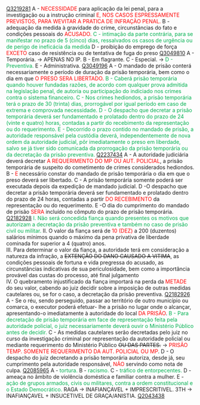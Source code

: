[Q3219281](https://www.qconcursos.com/questoes-militares/questoes/1a857345-f5)
A - <span style="color:rgb(255, 0, 0)">NECESSIDADE</span> para aplicação da lei penal, para a investigação ou a instrução criminal <span style="color:rgb(255, 0, 0)">E, NOS CASOS ESPRESSAMENTE PREVISTOS, PARA WEVITAR A PRATICA DE INFRAÇÀO PENAL.</span>
B - adequação da medida à gravidade do crime, circunstâncias do fato e condições pessoais do <span style="color:rgb(255, 0, 0)">ACUSADO.</span>
<span style="color:rgb(0, 176, 80)">C - intimação da parte contrária, para se manifestar no prazo de 5 (cinco) dias, ressalvados os casos de urgência ou de perigo de ineficácia da medida</span>
D - proibição do emprego de força <span style="color:rgb(255, 0, 0)">EXCETO</span> caso de resistência ou de tentativa de fuga do preso
[Q3049810](https://www.qconcursos.com/questoes-militares/questoes/7fb689ee-91)
A - Temporária. -> APENAS NO IP.
B - Em flagrante. 
C - Especial. -> 
<span style="color:rgb(0, 176, 80)">D - Preventiva.</span> 
E - Administrativa.
[Q3049196](https://www.qconcursos.com/questoes-militares/questoes/f2d5da26-91)
A - O mandado de prisão conterá necessariamente o período de duração da prisão temporária, bem como o dia em que <span style="color:rgb(255, 0, 0)">O PRESO SERA LIBERTADO.</span>
<span style="color:rgb(0, 176, 80)">B - Caberá prisão temporária quando houver fundadas razões, de acordo com qualquer prova admitida na legislação penal, de autoria ou participação do indiciado nos crimes contra o sistema financeiro.</span>
<span style="color:rgb(0, 176, 80)">C - Nos crimes hediondos, a prisão temporária terá o prazo de 30 (trinta) dias, prorrogável por igual período em caso de extrema e comprovada necessidade.</span>
<span style="color:rgb(0, 176, 80)">D - O despacho que decretar a prisão temporária deverá ser fundamentado e prolatado dentro do prazo de 24 (vinte e quatro) horas, contadas a partir do recebimento da representação ou do requerimento.</span>
<span style="color:rgb(0, 176, 80)">E - Decorrido o prazo contido no mandado de prisão, a autoridade responsável pela custódia deverá, independentemente de nova ordem da autoridade judicial, pôr imediatamente o preso em liberdade, salvo se já tiver sido comunicada da prorrogação da prisão temporária ou da decretação da prisão preventiva.</span> 
[Q2237434](https://www.qconcursos.com/questoes-militares/questoes/e7bc0dd0-3a)
A - A autoridade judiciária deverá decretar <span style="color:rgb(255, 0, 0)">A REQUERIMENTO DO MP OU AUT. POLICIAL</span>, a prisão temporária de suspeito do cometimento de crimes considerados hediondos.
B - <span style="color:rgb(255, 0, 0)">E </span>necessário constar do mandado de prisão temporária o dia em que o preso deverá ser libertado.
C - A prisão temporária somente poderá ser executada depois da expedição de mandado judicial.
D -O despacho que decretar a prisão temporária deverá ser fundamentado e prolatado dentro do prazo de 24 horas, contadas a partir <span style="color:rgb(255, 0, 0)">DO RECEBIMENTO</span> da representação ou do requerimento.
E -O dia do cumprimento do mandado de prisão <span style="color:rgb(255, 0, 0)">SERA</span> incluído no cômputo do prazo de prisão temporária.
[Q2182928](https://www.qconcursos.com/questoes-militares/questoes/7acfe1e9-04)
<span style="color:rgb(0, 176, 80)">I. Não será concedida fiança quando presentes os motivos que autorizam a decretação da prisão preventiva e também no caso de prisão civil ou militar.  </span>
II. O valor da fiança será de <span style="color:rgb(255, 0, 0)">10 (DEZ)</span> a 200 (duzentos) salários mínimos quando o máximo da pena privativa de liberdade cominada for superior a 4 (quatro) anos.  
III. Para determinar o valor da fiança, a autoridade terá em consideração a natureza da infração, a ~~EXTENÇÃO DO DANO CAUSADO A VITIMA~~, as condições pessoais de fortuna e vida pregressa do acusado, as circunstâncias indicativas de sua periculosidade, bem como a importância provável das custas do processo, até final julgamento  
IV. O quebramento injustificado da fiança importará na perda da <span style="color:rgb(255, 0, 0)">METADE</span> do seu valor, cabendo ao juiz decidir sobre a imposição de outras medidas cautelares ou, se for o caso, a decretação da prisão preventiva.
[Q2182926](https://www.qconcursos.com/questoes-militares/questoes/7acb101a-04)
A - Se o réu, sendo perseguido, passar ao território de outro município ou comarca, o executor poderá efetuar- lhe a prisão no lugar onde o alcançar, apresentando-o imediatamente à autoridade do local <span style="color:rgb(255, 0, 0)">DA PRISÃO</span>.
<span style="color:rgb(0, 176, 80)">B - Para decretação de prisão temporária em face de representação feita pela autoridade policial, o juiz necessariamente deverá ouvir o Ministério Público antes de decidir.</span>
C - As medidas cautelares serão decretadas pelo juiz no curso da investigação criminal por representação da autoridade policial ou mediante requerimento do Ministério Público ~~OU DAS PARTES.~~ -><span style="color:rgb(255, 0, 0)"> PRISÃO TEMP. SOMENTE REQUERIMENTO DA AUT. POLICIAL OU MP</span>.
D - O despacho do juiz decretando a prisão temporária autoriza, desde já, seu cumprimento pela autoridade responsável, <span style="color:rgb(255, 0, 0)">NÃO</span> servindo como nota de culpa.
[Q2085965](https://www.qconcursos.com/questoes-militares/questoes/99cfd7e7-b5)
A - <span style="color:rgb(0, 176, 80)">tortura.</span>
B - <span style="color:rgb(0, 176, 80)">racismo.</span>
C - <span style="color:rgb(0, 176, 80)">tráfico de entorpecentes.</span> 
D - ameaça no âmbito de violência doméstica e familiar contra a mulher.
E - <span style="color:rgb(0, 176, 80)">ação de grupos armados, civis ou militares, contra a ordem constitucional e o Estado Democrático.</span> 
RAGA -> INAFIANÇAVEL + IMPRESCRITIVEL.
3TH -> INAFIANÇAVEL + INSUCETIVEL DE GRAÇA/ANISTIA.
[Q2043438](https://www.qconcursos.com/questoes-militares/questoes/3f55eb60-97)
